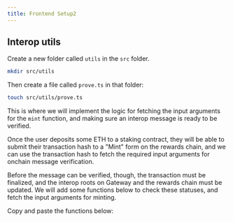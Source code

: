```yaml
---
title: Frontend Setup2
---
```


## Interop utils

Create a new folder called `utils` in the `src` folder.

```bash
mkdir src/utils
```

Then create a file called `prove.ts` in that folder:

```bash
touch src/utils/prove.ts
```

This is where we will implement the logic for fetching the input arguments for the `mint` function,
and making sure an interop message is ready to be verified.

Once the user deposits some ETH to a staking contract,
they will be able to submit their transaction hash to a "Mint" form on the rewards chain,
and we can use the transaction hash to fetch the required input arguments for onchain message verification.

Before the message can be verified, though,
the transaction must be finalized,
and the interop roots on Gateway and the rewards chain must be updated.
We will add some functions below to check these statuses, and fetch the input arguments for minting.

Copy and paste the functions below:
